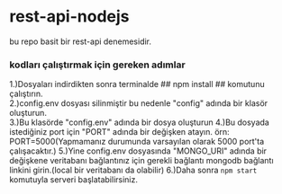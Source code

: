 # rest-api-nodejs

bu repo basit bir rest-api denemesidir.

### kodları çalıştırmak için gereken adımlar ##

1.)Dosyaları indirdikten sonra terminalde  ## npm install ## komutunu çalıştırın.<br>
2.)config.env dosyası silinmiştir bu nedenle "config" adında bir klasör oluşturun.</br>
3.)Bu klasörde "config.env" adında bir dosya oluşturun
4.)Bu dosyada istediğiniz port için "PORT" adında bir değişken atayın. örn: PORT=5000(Yapmamanız durumunda varsayılan olarak 5000 port'ta çalışacaktır.)
5.)Yine config.env dosyasında "MONGO_URI" adında bir değişkene veritabanı bağlantınız için gerekli bağlantı mongodb bağlantı linkini girin.(local bir veritabanı da olabilir)
6.)Daha sonra `npm start` komutuyla serveri başlatabilirsiniz.
